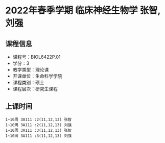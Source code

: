 # 2022年春季学期 临床神经生物学 张智, 刘强






## 课程信息

- 课程号：BIOL6422P.01
- 学分：3
- 教学类型：理论课
- 开课单位：生命科学学院
- 课程类别：硕士
- 课程层次：研究生课程

## 上课时间

```
1~10周 3A111 :2(11,12,13) 张智
1~10周 3A111 :2(11,12,13) 刘强
1~10周 3A111 :3(11,12,13) 张智
1~10周 3A111 :3(11,12,13) 刘强
```

